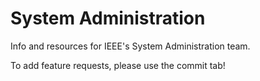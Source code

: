 # System Administration

Info and resources for IEEE's System Administration team. 

To add feature requests, please use the commit tab!
